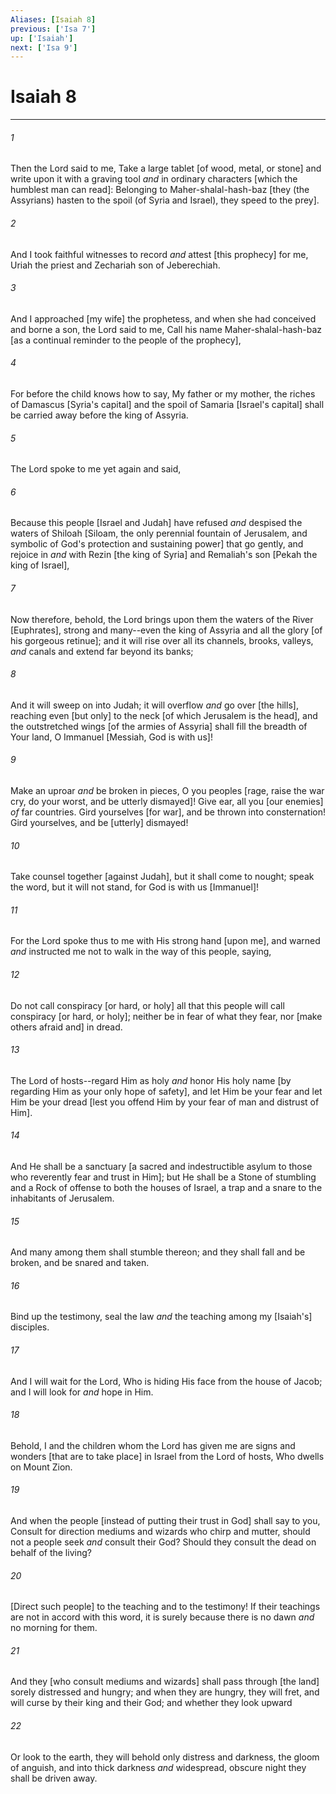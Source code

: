 ```yaml
---
Aliases: [Isaiah 8]
previous: ['Isa 7']
up: ['Isaiah']
next: ['Isa 9']
---
```

# Isaiah 8

***














###### 1 






Then the Lord said to me, Take a large tablet [of wood, metal, or stone] and write upon it with a graving tool _and_ in ordinary characters [which the humblest man can read]: Belonging to Maher-shalal-hash-baz [they (the Assyrians) hasten to the spoil (of Syria and Israel), they speed to the prey]. 













###### 2 






And I took faithful witnesses to record _and_ attest [this prophecy] for me, Uriah the priest and Zechariah son of Jeberechiah. 













###### 3 






And I approached [my wife] the prophetess, and when she had conceived and borne a son, the Lord said to me, Call his name Maher-shalal-hash-baz [as a continual reminder to the people of the prophecy], 













###### 4 






For before the child knows how to say, My father or my mother, the riches of Damascus [Syria's capital] and the spoil of Samaria [Israel's capital] shall be carried away before the king of Assyria. 













###### 5 






The Lord spoke to me yet again and said, 













###### 6 






Because this people [Israel and Judah] have refused _and_ despised the waters of Shiloah [Siloam, the only perennial fountain of Jerusalem, and symbolic of God's protection and sustaining power] that go gently, and rejoice in _and_ with Rezin [the king of Syria] and Remaliah's son [Pekah the king of Israel], 













###### 7 






Now therefore, behold, the Lord brings upon them the waters of the River [Euphrates], strong and many--even the king of Assyria and all the glory [of his gorgeous retinue]; and it will rise over all its channels, brooks, valleys, _and_ canals and extend far beyond its banks; 













###### 8 






And it will sweep on into Judah; it will overflow _and_ go over [the hills], reaching even [but only] to the neck [of which Jerusalem is the head], and the outstretched wings [of the armies of Assyria] shall fill the breadth of Your land, O Immanuel [Messiah, God is with us]! 













###### 9 






Make an uproar _and_ be broken in pieces, O you peoples [rage, raise the war cry, do your worst, and be utterly dismayed]! Give ear, all you [our enemies] _of_ far countries. Gird yourselves [for war], and be thrown into consternation! Gird yourselves, and be [utterly] dismayed! 













###### 10 






Take counsel together [against Judah], but it shall come to nought; speak the word, but it will not stand, for God is with us [Immanuel]! 













###### 11 






For the Lord spoke thus to me with His strong hand [upon me], and warned _and_ instructed me not to walk in the way of this people, saying, 













###### 12 






Do not call conspiracy [or hard, or holy] all that this people will call conspiracy [or hard, or holy]; neither be in fear of what they fear, nor [make others afraid and] in dread. 













###### 13 






The Lord of hosts--regard Him as holy _and_ honor His holy name [by regarding Him as your only hope of safety], and let Him be your fear and let Him be your dread [lest you offend Him by your fear of man and distrust of Him]. 













###### 14 






And He shall be a sanctuary [a sacred and indestructible asylum to those who reverently fear and trust in Him]; but He shall be a Stone of stumbling and a Rock of offense to both the houses of Israel, a trap and a snare to the inhabitants of Jerusalem. 













###### 15 






And many among them shall stumble thereon; and they shall fall and be broken, and be snared and taken. 













###### 16 






Bind up the testimony, seal the law _and_ the teaching among my [Isaiah's] disciples. 













###### 17 






And I will wait for the Lord, Who is hiding His face from the house of Jacob; and I will look for _and_ hope in Him. 













###### 18 






Behold, I and the children whom the Lord has given me are signs and wonders [that are to take place] in Israel from the Lord of hosts, Who dwells on Mount Zion. 













###### 19 






And when the people [instead of putting their trust in God] shall say to you, Consult for direction mediums and wizards who chirp and mutter, should not a people seek _and_ consult their God? Should they consult the dead on behalf of the living? 













###### 20 






[Direct such people] to the teaching and to the testimony! If their teachings are not in accord with this word, it is surely because there is no dawn _and_ no morning for them. 













###### 21 






And they [who consult mediums and wizards] shall pass through [the land] sorely distressed and hungry; and when they are hungry, they will fret, and will curse by their king and their God; and whether they look upward 













###### 22 






Or look to the earth, they will behold only distress and darkness, the gloom of anguish, and into thick darkness _and_ widespread, obscure night they shall be driven away.

